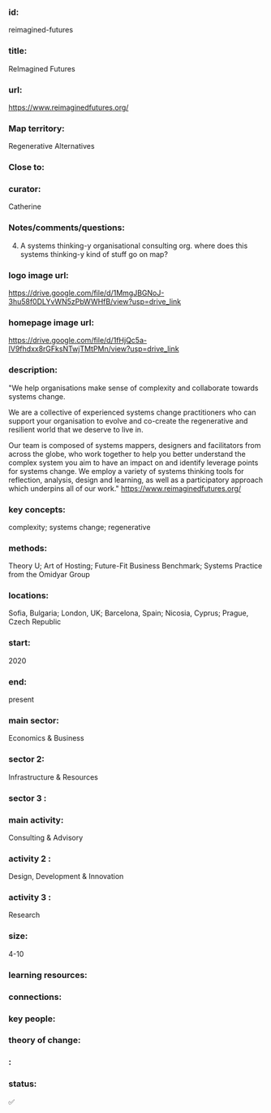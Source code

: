 ### id: 
  reimagined-futures
### title: 
  ReImagined Futures
### url: 
  https://www.reimaginedfutures.org/
### Map territory: 
  Regenerative Alternatives
### Close to: 
  
### curator: 
  Catherine
### Notes/comments/questions: 
  4. A systems thinking-y organisational consulting org. where does this systems thinking-y kind of stuff go on map?
### logo image url: 
  https://drive.google.com/file/d/1MmgJBGNoJ-3hu58f0DLYvWN5zPbWWHfB/view?usp=drive_link
### homepage image url: 
  https://drive.google.com/file/d/1fHjQc5a-IV9fhdxx8rGFksNTwjTMtPMn/view?usp=drive_link
### description: 
  "We help organisations make sense of complexity and collaborate towards systems change.

We are a collective of experienced systems change practitioners who can support your organisation to evolve and co-create the regenerative and resilient world that we deserve to live in.

Our team is composed of systems mappers, designers and facilitators from across the globe, who work together to help you better understand the complex system you aim to have an impact on and identify leverage points for systems change. We employ a variety of systems thinking tools for reflection, analysis, design and learning, as well as a participatory approach which underpins all of our work."
https://www.reimaginedfutures.org/ 
### key concepts: 
  complexity; systems change; regenerative
### methods: 
  Theory U; Art of Hosting; Future-Fit Business Benchmark; Systems Practice from the Omidyar Group
### locations: 
  Sofia, Bulgaria; London, UK; Barcelona, Spain; Nicosia, Cyprus; Prague, Czech Republic
### start: 
  2020
### end: 
  present
### main sector: 
  Economics & Business
### sector 2: 
  Infrastructure & Resources
### sector 3 : 
  
### main activity: 
  Consulting & Advisory
### activity 2 : 
  Design, Development & Innovation
### activity 3 : 
  Research
### size: 
  4-10
### learning resources: 
  
### connections: 
  
### key people: 
  
### theory of change: 
  
### : 
  
### status: 
  ✅
